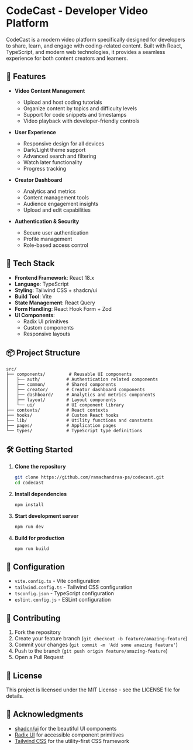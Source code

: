# CodeCast - Developer Video Platform

CodeCast is a modern video platform specifically designed for developers to share, learn, and engage with coding-related content. Built with React, TypeScript, and modern web technologies, it provides a seamless experience for both content creators and learners.

## 🌟 Features

- **Video Content Management**

  - Upload and host coding tutorials
  - Organize content by topics and difficulty levels
  - Support for code snippets and timestamps
  - Video playback with developer-friendly controls

- **User Experience**

  - Responsive design for all devices
  - Dark/Light theme support
  - Advanced search and filtering
  - Watch later functionality
  - Progress tracking

- **Creator Dashboard**

  - Analytics and metrics
  - Content management tools
  - Audience engagement insights
  - Upload and edit capabilities

- **Authentication & Security**
  - Secure user authentication
  - Profile management
  - Role-based access control

## 🚀 Tech Stack

- **Frontend Framework**: React 18.x
- **Language**: TypeScript
- **Styling**: Tailwind CSS + shadcn/ui
- **Build Tool**: Vite
- **State Management**: React Query
- **Form Handling**: React Hook Form + Zod
- **UI Components**:
  - Radix UI primitives
  - Custom components
  - Responsive layouts

## 📦 Project Structure

```
src/
├── components/         # Reusable UI components
│   ├── auth/          # Authentication related components
│   ├── common/        # Shared components
│   ├── creator/       # Creator dashboard components
│   ├── dashboard/     # Analytics and metrics components
│   ├── layout/        # Layout components
│   └── ui/            # UI component library
├── contexts/          # React contexts
├── hooks/             # Custom React hooks
├── lib/               # Utility functions and constants
├── pages/             # Application pages
└── types/             # TypeScript type definitions
```

## 🛠️ Getting Started

1. **Clone the repository**

   ```bash
   git clone https://github.com/ramachandraa-ps/codecast.git
   cd codecast
   ```

2. **Install dependencies**

   ```bash
   npm install
   ```

3. **Start development server**

   ```bash
   npm run dev
   ```

4. **Build for production**
   ```bash
   npm run build
   ```

## 🔧 Configuration

- `vite.config.ts` - Vite configuration
- `tailwind.config.ts` - Tailwind CSS configuration
- `tsconfig.json` - TypeScript configuration
- `eslint.config.js` - ESLint configuration

## 🤝 Contributing

1. Fork the repository
2. Create your feature branch (`git checkout -b feature/amazing-feature`)
3. Commit your changes (`git commit -m 'Add some amazing feature'`)
4. Push to the branch (`git push origin feature/amazing-feature`)
5. Open a Pull Request

## 📝 License

This project is licensed under the MIT License - see the LICENSE file for details.

## 🙏 Acknowledgments

- [shadcn/ui](https://ui.shadcn.com/) for the beautiful UI components
- [Radix UI](https://www.radix-ui.com/) for accessible component primitives
- [Tailwind CSS](https://tailwindcss.com/) for the utility-first CSS framework
